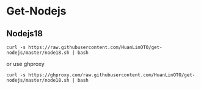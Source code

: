 # Get-Nodejs

## Nodejs18

```
curl -s https://raw.githubusercontent.com/HuanLinOTO/get-nodejs/master/node18.sh | bash
```

or use ghproxy

```
curl -s https://ghproxy.com/raw.githubusercontent.com/HuanLinOTO/get-nodejs/master/node18.sh | bash
```